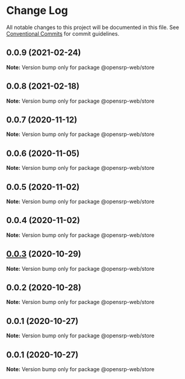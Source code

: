 # Change Log

All notable changes to this project will be documented in this file.
See [Conventional Commits](https://conventionalcommits.org) for commit guidelines.

## 0.0.9 (2021-02-24)

**Note:** Version bump only for package @opensrp-web/store

## 0.0.8 (2021-02-18)

**Note:** Version bump only for package @opensrp-web/store

## 0.0.7 (2020-11-12)

**Note:** Version bump only for package @opensrp-web/store

## 0.0.6 (2020-11-05)

**Note:** Version bump only for package @opensrp-web/store

## 0.0.5 (2020-11-02)

**Note:** Version bump only for package @opensrp-web/store

## 0.0.4 (2020-11-02)

**Note:** Version bump only for package @opensrp-web/store

## [0.0.3](https://github.com/opensrp/web/compare/@opensrp-web/store@0.0.2...@opensrp-web/store@0.0.3) (2020-10-29)

**Note:** Version bump only for package @opensrp-web/store

## 0.0.2 (2020-10-28)

**Note:** Version bump only for package @opensrp-web/store

## 0.0.1 (2020-10-27)

**Note:** Version bump only for package @opensrp-web/store

## 0.0.1 (2020-10-27)

**Note:** Version bump only for package @opensrp-web/store
